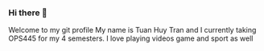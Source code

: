 ### Hi there 👋


<!--**thtran17/thtran17** is a ✨ _special_ ✨ repository because its `README.md` (this file) appears on your GitHub profile.--!>

Welcome to my git profile

My name is Tuan Huy Tran and I currently taking OPS445 for my 4 semesters. I love playing videos game and sport as well

